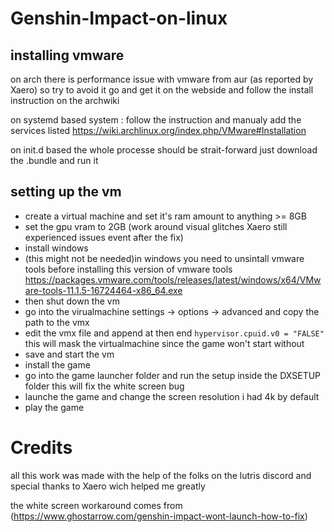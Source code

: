 # Genshin-Impact-on-linux

## installing vmware
on arch there is performance issue with vmware from aur (as reported by Xaero)
so try to avoid it go and get it on the webside and follow the install instruction on the archwiki

on systemd based system :
follow the instruction and manualy add the services listed
https://wiki.archlinux.org/index.php/VMware#Installation

on init.d based the whole processe should be strait-forward just download the .bundle and run it

## setting up the vm
* create a virtual machine and set it's ram amount to anything >= 8GB
* set the gpu vram to 2GB (work around visual glitches Xaero still experienced issues event after the fix)
* install windows
* (this might not be needed)in windows you need to unsintall vmware tools before installing this version of vmware tools 
https://packages.vmware.com/tools/releases/latest/windows/x64/VMware-tools-11.1.5-16724464-x86_64.exe
* then shut down the vm
* go into the virualmachine settings -> options -> advanced and copy the path to the vmx
* edit the vmx file and append at then end ```hypervisor.cpuid.v0 = "FALSE"``` this will mask the virtualmachine since the game won't start without
* save and start the vm
* install the game
* go into the game launcher folder and run the setup inside the DXSETUP folder this will fix the white screen bug
* launche the game and change the screen resolution i had 4k by default
* play the game

# Credits

all this work was made with the help of the folks on the lutris discord
and special thanks to Xaero wich helped me greatly

the white screen workaround comes from (https://www.ghostarrow.com/genshin-impact-wont-launch-how-to-fix)
